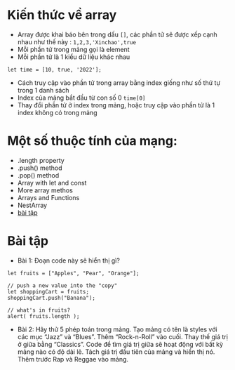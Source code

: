 # Kiến thức về array
- Array được khai báo bên trong dấu `[]`, các phần tử sẽ được xếp cạnh nhau như thế này : `1,2,3,'Xinchao',true`
- Mỗi phần tử trong mảng gọi là element
- Mỗi phần tử là 1 kiểu dữ liệu khác nhau
```
let time = [10, true, '2022'];
```
- Cách truy cập vào phần tử trong array bằng index giống như số thứ tự trong 1 danh sách
- Index của mảng bắt đầu từ con số 0 `time[0]`
- Thay đổi phần tử ở index trong mảng, hoặc truy cập vào phần tử là 1 index không có trong mảng
# Một số thuộc tính của mạng:
- .length property
- .push() method
- .pop() method
- Array with let and const
- More array methos
- Arrays and Functions
- NestArray
- [bài tập](https://cafedev.vn/tu-hoc-javascript-bai-tap-full-bai-huong-dan-ve-array-va-ham-array-trong-javascript/)
# Bài tập
- Bài 1: Đoạn code này sẽ hiển thị gì?
```
let fruits = ["Apples", "Pear", "Orange"];

// push a new value into the "copy"
let shoppingCart = fruits;
shoppingCart.push("Banana");

// what's in fruits?
alert( fruits.length ); 
```
- Bài 2:
Hãy thử 5 phép toán trong mảng.
Tạo mảng có tên là styles với các mục “Jazz” và “Blues”.
Thêm “Rock-n-Roll” vào cuối.
Thay thế giá trị ở giữa bằng “Classics”. Code để tìm giá trị giữa sẽ hoạt động với bất kỳ mảng nào có độ dài lẻ.
Tách giá trị đầu tiên của mảng và hiển thị nó.
Thêm trước Rap và Reggae vào mảng.


